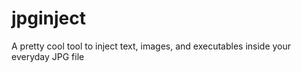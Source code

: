# jpginject
A pretty cool tool to inject text, images, and executables inside your everyday JPG file
